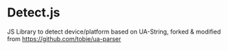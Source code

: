 Detect.js
=========

JS Library to detect device/platform based on UA-String, forked &amp; modified from https://github.com/tobie/ua-parser